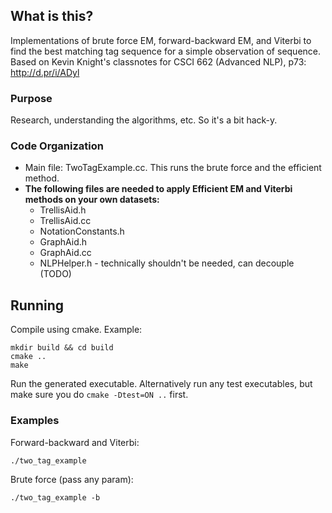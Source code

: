 ## What is this?
Implementations of brute force EM, forward-backward EM, and Viterbi to find
the best matching tag sequence for a simple observation of sequence.
Based on Kevin Knight's classnotes for CSCI 662 (Advanced NLP), p73:
http://d.pr/i/ADyl

### Purpose
Research, understanding the algorithms, etc. So it's a bit hack-y.

### Code Organization
- Main file: TwoTagExample.cc. This runs the brute force and the efficient
  method.
- **The following files are needed to apply Efficient EM and Viterbi methods on
  your own datasets:**
  - TrellisAid.h
  - TrellisAid.cc
  - NotationConstants.h
  - GraphAid.h
  - GraphAid.cc
  - NLPHelper.h - technically shouldn't be needed, can decouple (TODO)

## Running
Compile using cmake. Example:

    mkdir build && cd build
    cmake ..
    make

Run the generated executable. Alternatively run any test executables, but make
sure you do `cmake -Dtest=ON ..` first.

### Examples
Forward-backward and Viterbi:

    ./two_tag_example

Brute force (pass any param):

    ./two_tag_example -b

